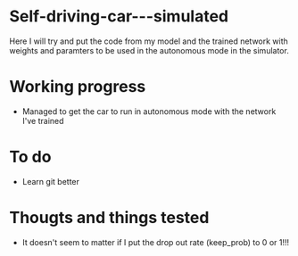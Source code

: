 # Self-driving-car---simulated

Here I will try and put the code from my model and the trained network with weights and paramters to be used in 
the autonomous mode in the simulator.

# Working progress

- Managed to get the car to run in autonomous mode with the network I've trained

# To do

- Learn git better

# Thougts and things tested

- It doesn't seem to matter if I put the drop out rate (keep_prob) to 0 or 1!!!




